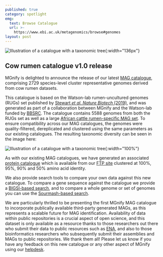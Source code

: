 ```yaml
---
published: true
category: spotlight
emg:
  text: Browse Catalogue
  url: >-
    https://www.ebi.ac.uk/metagenomics/browse#genomes
layout: post
---
```

![Illustration of a catalogue with a taxonomic tree]({{site.baseurl}}/assets/media/images/posts/cow-rumen-mag-catalogue/rumen_bacteria_tree_assembled.png){:width="136px"} 
## Cow rumen catalogue v1.0 release
MGnify is delighted to announce the release of our latest [MAG catalogue](https://www.ebi.ac.uk/metagenomics/genome-catalogues/cow-rumen-v1-0), comprising 2729 species-level cluster representative genomes derived from cow rumen datasets. 

This catalogue is based on the Watson-lab rumen-uncultured genomes (RUGs) set published by [Stewart _et al. Nature Biotech_ (2019)](https://doi.org/10.1038/s41587-019-0202-3), and was generated as part of a collaboration between MGnify and the Watson-lab funded by [BBSRC](https://gtr.ukri.org/projects?ref=BB%2FR015228%2F1). 
The catalogue contains 5588 genomes from both the RUGs set as well as a large [African cattle rumen-specific MAG set](https://doi.org/10.1186/s13059-020-02144-7). 
To ensure compatibility across our MAG catalogues, the genomes were quality-filtered, dereplicated and clustered using the same parameters as our existing catalogues. The resulting taxonomic diversity can be seen in the image here:

![Illustration of a catalogue with a taxonomic tree]({{site.baseurl}}/assets/media/images/posts/cow-rumen-mag-catalogue/rumen_bacteria_tree_assembled.png){:width="100%"} 

As with our existing MAG catalogues, we have generated an associated [protein catalogue](http://ftp.ebi.ac.uk/pub/databases/metagenomics/mgnify_genomes/cow-rumen/v1.0/) which is available from our [FTP site](http://ftp.ebi.ac.uk/pub/databases/metagenomics/mgnify_genomes/cow-rumen/v1.0/) clustered at 100%, 95%, 90% and 50% amino acid identity.

We also provide search tools to compare your own data against this new catalogue. 
To compare a gene sequence against the catalogue we provide a [BIGSI-based search](https://www.ebi.ac.uk/metagenomics/genome-catalogues/cow-rumen-v1-0#genome-search-tab), and to compare a whole genome or set of genomes you can use the [Sourmash-based search](https://www.ebi.ac.uk/metagenomics/genome-catalogues/cow-rumen-v1-0#genome-search-mag-tab).

We are particularly thrilled to be presenting the first MGnify MAG catalogue to incorporate publically available third-party generated MAGs, as this represents a scalable future for MAG identification. 
Availability of data within public repositories is a crucial aspect of open science, and this dataset is only available as a resource thanks to those researchers out there who submit their data to public resources such as [ENA](https://www.ebi.ac.uk/ena/browser/home), and also to those bioinformatics researchers who subsequently submit their assemblies and MAGs to public repositories. We thank them all! 
Please let us know if you have any feedback on this new catalogue or any other aspect of MGnify using our [helpdesk](https://www.ebi.ac.uk/support/metagenomics).
